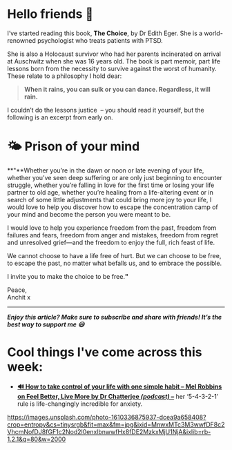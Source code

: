 **Hello friends 💙**
===================

I’ve started reading this book, **The Choice**, by Dr Edith Eger. She is a world-renowned psychologist who treats patients with PTSD.

She is also a Holocaust survivor who had her parents incinerated on arrival at Auschwitz when she was 16 years old. The book is part memoir, part life lessons born from the necessity to survive against the worst of humanity. These relate to a philosophy I hold dear: 


> **When it rains, you can sulk or you can dance. Regardless, it will rain.**

I couldn’t do the lessons justice  – you should read it yourself, but the following is an excerpt from early on.

🌤 Prison of your mind
=====================

**"**Whether you’re in the dawn or noon or late evening of your life, whether you’ve seen deep suffering or are only just beginning to encounter struggle, whether you’re falling in love for the first time or losing your life partner to old age, whether you’re healing from a life-altering event or in search of some little adjustments that could bring more joy to your life, I would love to help you discover how to escape the concentration camp of your mind and become the person you were meant to be. 

I would love to help you experience freedom from the past, freedom from failures and fears, freedom from anger and mistakes, freedom from regret and unresolved grief—and the freedom to enjoy the full, rich feast of life. 

We cannot choose to have a life free of hurt. But we can choose to be free, to escape the past, no matter what befalls us, and to embrace the possible. 

I invite you to make the choice to be free.**"**

Peace,  
Anchit x



---

***Enjoy this article? Make sure to subscribe and share with friends! It’s the best way to support me 😃***

Cool things I've come across this week:
=======================================

* [**🔊 How to take control of your life with one simple habit – Mel Robbins on Feel Better, Live More by Dr Chatterjee *(podcast)* –**](https://open.spotify.com/episode/6VrWmgor6dOGXh53kTTWab?si=9ecc4a33bfb945a0) her ‘5-4-3-2-1’ rule is life-changingly incredible for anxiety.


https://images.unsplash.com/photo-1610336875937-dcea9a658408?crop=entropy&cs=tinysrgb&fit=max&fm=jpg&ixid=MnwxMTc3M3wwfDF8c2VhcmNofDJ8fGF1c2Nod2l0enxlbnwwfHx8fDE2MzkxMjU1NjA&ixlib=rb-1.2.1&q=80&w=2000